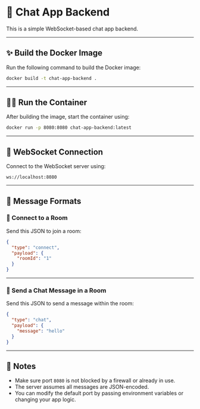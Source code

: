 # 🧹 Chat App Backend

This is a simple WebSocket-based chat app backend.

---

## ✨ Build the Docker Image

Run the following command to build the Docker image:

```bash
docker build -t chat-app-backend .
```

---

## 🏃‍♂️ Run the Container

After building the image, start the container using:

```bash
docker run -p 8080:8080 chat-app-backend:latest
```

---

## 🔗 WebSocket Connection

Connect to the WebSocket server using:

```
ws://localhost:8080
```

---

## 📡 Message Formats

### 🔌 Connect to a Room

Send this JSON to join a room:

```json
{
  "type": "connect",
  "payload": {
    "roomId": "1"
  }
}
```

---

### 💬 Send a Chat Message in a Room

Send this JSON to send a message within the room:

```json
{
  "type": "chat",
  "payload": {
    "message": "hello"
  }
}
```

---

## 📝 Notes

* Make sure port `8080` is not blocked by a firewall or already in use.
* The server assumes all messages are JSON-encoded.
* You can modify the default port by passing environment variables or changing your app logic.
